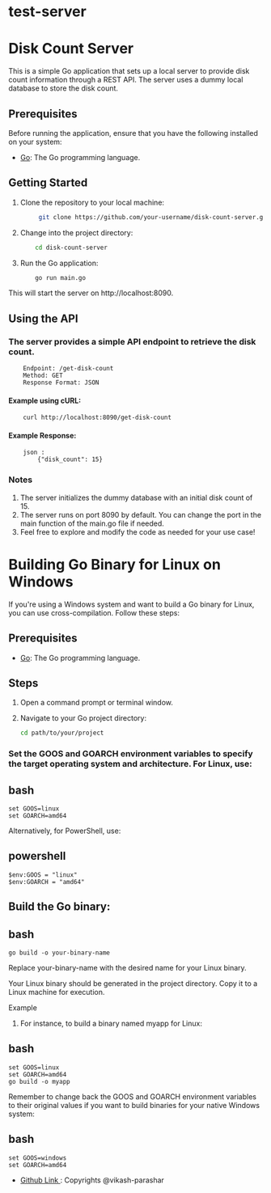# test-server
# Disk Count Server

This is a simple Go application that sets up a local server to provide disk count information through a REST API. The server uses a dummy local database to store the disk count.

## Prerequisites

Before running the application, ensure that you have the following installed on your system:

- [Go](https://golang.org/doc/install): The Go programming language.

## Getting Started

1. Clone the repository to your local machine:

   ```bash
        git clone https://github.com/your-username/disk-count-server.git
   ```

2. Change into the project directory:
    ```bash
        cd disk-count-server
    ```
3. Run the Go application:
    ```bash
        go run main.go
    ```
This will start the server on http://localhost:8090.

## Using the API
### The server provides a simple API endpoint to retrieve the disk count.
        Endpoint: /get-disk-count
        Method: GET
        Response Format: JSON
#### Example using cURL:
        curl http://localhost:8090/get-disk-count
    
#### Example Response:
        json : 
            {"disk_count": 15}
    


### Notes 
1. The server initializes the dummy database with an initial disk count of 15.
2. The server runs on port 8090 by default. You can change the port in the main function of the main.go file if needed.
3. Feel free to explore and modify the code as needed for your use case!




# Building Go Binary for Linux on Windows

If you're using a Windows system and want to build a Go binary for Linux, you can use cross-compilation. Follow these steps:

## Prerequisites

- [Go](https://golang.org/doc/install): The Go programming language.

## Steps

1. Open a command prompt or terminal window.

2. Navigate to your Go project directory:

   ```bash
   cd path/to/your/project

### Set the GOOS and GOARCH environment variables to specify the target operating system and architecture. For Linux, use:

## bash
```
set GOOS=linux
set GOARCH=amd64
```

Alternatively, for PowerShell, use:

## powershell

```
$env:GOOS = "linux"
$env:GOARCH = "amd64"
```
## Build the Go binary:

## bash

```
go build -o your-binary-name
```
Replace your-binary-name with the desired name for your Linux binary.

Your Linux binary should be generated in the project directory. Copy it to a Linux machine for execution.

Example
1. For instance, to build a binary named myapp for Linux:

## bash
```
set GOOS=linux
set GOARCH=amd64
go build -o myapp
```
Remember to change back the GOOS and GOARCH environment variables to their original values if you want to build binaries for your native Windows system:

## bash

```
set GOOS=windows
set GOARCH=amd64
```


- [Github Link ](https://github.com/vikash-parashar): Copyrights @vikash-parashar